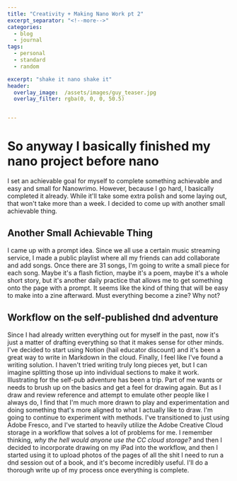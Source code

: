 ```yaml
---
title: "Creativity + Making Nano Work pt 2"
excerpt_separator: "<!--more-->"
categories:
  - blog
  - journal
tags: 
  - personal
  - standard
  - random

excerpt: "shake it nano shake it"
header:
  overlay_image:  /assets/images/guy_teaser.jpg
  overlay_filter: rgba(0, 0, 0, 50.5)


---
```


# So anyway I basically finished my nano project before nano
I set an achievable goal for myself to complete something achievable and easy and small for Nanowrimo. However, because I go hard, I basically completed it already. While it'll take some extra polish and some laying out, that won't take more than a week. I decided to come up with another small achievable thing. 
## Another Small Achievable Thing
I came up with a prompt idea. Since we all use a certain music streaming service, I made a public playlist where all my friends can add collaborate and add songs. Once there are 31 songs, I'm going to write a small piece for each song. Maybe it's a flash fiction, maybe it's a poem, maybe it's a whole short story, but it's another daily practice that allows me to get something onto the page with a prompt. 
It seems like the kind of thing that will be easy to make into a zine afterward. Must everything become a zine? Why not?
## Workflow on the self-published dnd adventure
Since I had already written everything out for myself in the past, now it's just a matter of drafting everything so that it makes sense for other minds. I've decided to start using Notion (hail educator discount) and it's been a great way to write in Markdown in the cloud. Finally, I feel like I've found a writing solution. I haven't tried writing truly long pieces yet, but I can imagine splitting those up into individual sections to make it work.
Illustrating for the self-pub adventure has been a trip. Part of me wants or needs to brush up on the basics and get a feel for drawing again. But as I draw and review reference and attempt to emulate other people like I always do, I find that I'm much more drawn to play and experimentation and doing something that's more aligned to what I actually like to draw. I'm going to continue to experiment with methods. I've transitioned to just using Adobe Fresco, and I've started to heavily utilize the Adobe Creative Cloud storage in a workflow that solves a lot of problems for me. I remember thinking, *why the hell would anyone use the CC cloud storage?* and then I decided to incorporate drawing on my iPad into the workflow, and then I started using it to upload photos of the pages of all the shit I need to run a dnd session out of a book, and it's become incredibly useful. I'll do a thorough write up of my process once everything is complete.  

